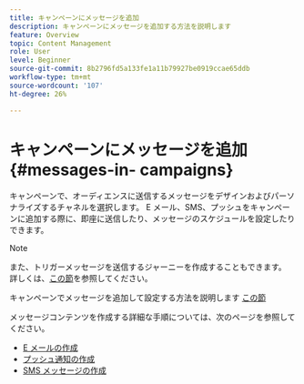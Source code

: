 ```yaml
---
title: キャンペーンにメッセージを追加
description: キャンペーンにメッセージを追加する方法を説明します
feature: Overview
topic: Content Management
role: User
level: Beginner
source-git-commit: 8b2796fd5a133fe1a11b79927be0919ccae65ddb
workflow-type: tm+mt
source-wordcount: '107'
ht-degree: 26%

---
```



# キャンペーンにメッセージを追加{#messages-in- campaigns}

キャンペーンで、オーディエンスに送信するメッセージをデザインおよびパーソナライズするチャネルを選択します。 E メール、SMS、プッシュをキャンペーンに追加する際に、即座に送信したり、メッセージのスケジュールを設定したりできます。

>[!NOTE]
>また、トリガーメッセージを送信するジャーニーを作成することもできます。 詳しくは、[この節](messages-in-journeys.md)を参照してください。

キャンペーンでメッセージを追加して設定する方法を説明します [この節](../campaigns/create-campaign.md)

メッセージコンテンツを作成する詳細な手順については、次のページを参照してください。

* [E メールの作成](create-email.md)
* [プッシュ通知の作成](create-push.md)
* [SMS メッセージの作成](create-sms.md)
